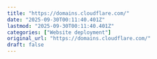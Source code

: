 ```yaml
---
title: "https://domains.cloudflare.com/"
date: "2025-09-30T00:11:40.401Z"
lastmod: "2025-09-30T00:11:40.401Z"
categories: ["Website deployment"]
original_url: "https://domains.cloudflare.com/"
draft: false
---
```

